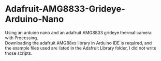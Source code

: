 # Adafruit-AMG8833-Grideye-Arduino-Nano
Using an arduino nano and an adafruit AMG8833 grideye thermal camera with Processing.  
Downloading the adafruit AMG88xx library in Arduino IDE is required, and the example files used are listed in the Adafruit Library folder, I did not write those scripts. 
